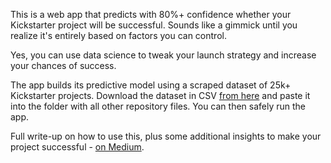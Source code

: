This is a web app that predicts with 80%+ confidence whether your Kickstarter project will be successful. Sounds like a gimmick until you realize it's entirely based on factors you can control. 

Yes, you can use data science to tweak your launch strategy and increase your chances of success.

The app builds its predictive model using a scraped dataset of 25k+ Kickstarter projects. Download the dataset in CSV [from here](https://drive.google.com/file/d/1ffh8hKTIZgS3-cGkowuCPfC9I1AkgHFq/view?usp=drive_link) and paste it into the folder with all other repository files. You can then safely run the app.

Full write-up on how to use this, plus some additional insights to make your project successful - [on Medium](https://medium.com/@ivaylo.e.ivanov/the-kickstarter-codecracker-ml-project-d9bee877e76b).
